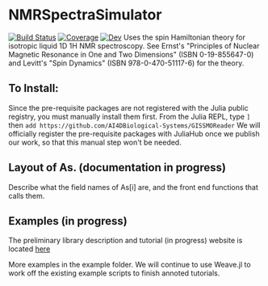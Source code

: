 # NMRSpectraSimulator

[![Build Status](https://github.com/RoyCCWang/NMRSpectraSimulator.jl/workflows/CI/badge.svg)](https://github.com/RoyCCWang/NMRSpectraSimulator.jl/actions)
[![Coverage](https://codecov.io/gh/RoyCCWang/NMRSpectraSimulator.jl/branch/master/graph/badge.svg)](https://codecov.io/gh/RoyCCWang/NMRSpectraSimulator.jl)
[![Dev](https://img.shields.io/badge/docs-dev-blue.svg)](https://ai4dbiological-systems.github.io/NMRSpectraSimulator.jl/)
Uses the spin Hamiltonian theory for isotropic liquid 1D 1H NMR spectroscopy. See Ernst's "Principles of Nuclear Magnetic Resonance in One and Two Dimensions" (ISBN 0-19-855647-0) and Levitt's "Spin Dynamics" (ISBN 978-0-470-51117-6) for the theory.


## To Install:
Since the pre-requisite packages are not registered with the Julia public registry, you must manually install them first.
From the Julia REPL, type `]` then `add https://github.com/AI4DBiological-Systems/GISSMOReader`
We will officially register the pre-requisite packages with JuliaHub once we publish our work, so that this manual step won't be needed.

## Layout of As. (documentation in progress)
 Describe what the field names of As[i] are, and the front end functions that calls them.
 
## Examples (in progress)
The preliminary library description and tutorial (in progress) website is located [here](https://ai4dbiological-systems.github.io/NMRSpectraSimulator.jl/)

More examples in the example folder. We will continue to use Weave.jl to work off the existing example scripts to finish annoted tutorials.
